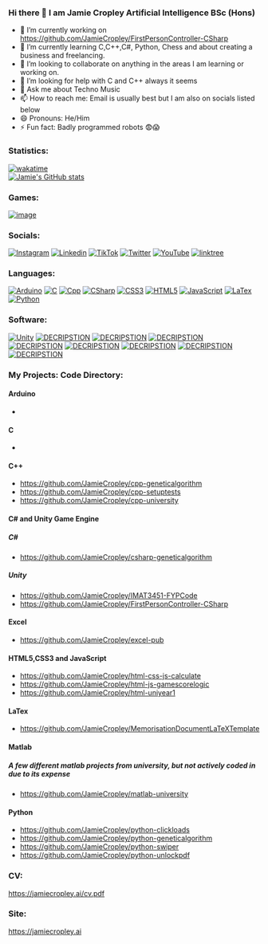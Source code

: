 ### Hi there 👋 I am Jamie Cropley Artificial Intelligence BSc (Hons)
- 🔭 I’m currently working on https://github.com/JamieCropley/FirstPersonController-CSharp
- 🌱 I’m currently learning C,C++,C#, Python, Chess and about creating a business and freelancing.
- 👯 I’m looking to collaborate on anything in the areas I am learning or working on.
- 🤔 I’m looking for help with C and C++ always it seems 
- 💬 Ask me about Techno Music
- 📫 How to reach me: Email is usually best but I am also on socials listed below
- 😄 Pronouns: He/Him
- ⚡ Fun fact: Badly programmed robots 😨😱
### Statistics:
[![wakatime](https://wakatime.com/badge/user/004fc887-58a7-41c4-870f-630915a463e8.svg)](https://wakatime.com/@004fc887-58a7-41c4-870f-630915a463e8)<br>
[![Jamie's GitHub stats](https://github-readme-stats.vercel.app/api?username=JamieCropley)](https://github.com/JamieCropley)
### Games:
[![image](https://img.shields.io/badge/Itch.io-FA5C5C?style=for-the-badge&logo=itchdotio&logoColor=white)](https://jamiecropley.itch.io)
### Socials:
[![Instagram](https://img.shields.io/badge/Instagram-%23E4405F.svg?style=for-the-badge&logo=Instagram&logoColor=white)](https://instagram.com/jamiecropley)
[![Linkedin](https://img.shields.io/badge/LinkedIn-0077B5?style=for-the-badge&logo=linkedin&logoColor=white)](https://linkedin.com/in/jamiecropley)
[![TikTok](https://img.shields.io/badge/TikTok-000000?style=for-the-badge&logo=tiktok&logoColor=white)](https://tiktok.com/@jamiecropley)
[![Twitter](https://img.shields.io/badge/Twitter-1DA1F2?style=for-the-badge&logo=twitter&logoColor=white)](https://twitter.com/JamieCropley)
[![YouTube](https://img.shields.io/badge/YouTube-FF0000?style=for-the-badge&logo=youtube&logoColor=white)](https://youtube.com/JamieCropley)
[![linktree](https://img.shields.io/badge/linktree-39E09B?style=for-the-badge&logo=linktree&logoColor=white)](https://linktr.ee/JamieCropley)
### Languages:
[![Arduino](https://img.shields.io/badge/Arduino-00979D?style=for-the-badge&logo=Arduino&logoColor=white)](https://www.arduino.cc/reference/en/)
[![C](https://img.shields.io/badge/C-00599C?style=for-the-badge&logo=c&logoColor=white)](https://www.iso-9899.info/wiki/Main_Page)
[![Cpp](https://img.shields.io/badge/C%2B%2B-00599C?style=for-the-badge&logo=c%2B%2B&logoColor=white)](https://isocpp.org/get-started)
[![CSharp](https://img.shields.io/badge/C%23-239120?style=for-the-badge&logo=c-sharp&logoColor=white)](https://www.csharpcourse.com/)
[![CSS3](https://img.shields.io/badge/CSS3-1572B6?style=for-the-badge&logo=css3&logoColor=white)](https://w3schools.com/css/default.asp)
[![HTML5](https://img.shields.io/badge/HTML5-E34F26?style=for-the-badge&logo=html5&logoColor=white)](https://www.w3schools.com/html/)
[![JavaScript](https://img.shields.io/badge/JavaScript-323330?style=for-the-badge&logo=javascript&logoColor=F7DF1E)](https://www.w3schools.com/js/default.asp)
[![LaTex](https://img.shields.io/badge/LaTeX-47A141?style=for-the-badge&logo=LaTeX&logoColor=white)](https://www.overleaf.com/learn/latex/Learn_LaTeX_in_30_minutes)
[![Python](https://img.shields.io/badge/Python-FFD43B?style=for-the-badge&logo=python&logoColor=blue)](https://www.python.org/about/gettingstarted/)
### Software:
[![Unity](https://img.shields.io/badge/Unity-100000?style=for-the-badge&logo=unity&logoColor=white)](https://unity.com)
[![DECRIPSTION](https://img.shields.io/badge/sublime_text-%23575757.svg?&style=for-the-badge&logo=sublime-text&logoColor=important)](https://sublimetext.com)
[![DECRIPSTION](https://img.shields.io/badge/Visual_Studio-5C2D91?style=for-the-badge&logo=visual%20studio&logoColor=white)](https://visualstudio.microsoft.com)
[![DECRIPSTION](https://img.shields.io/badge/WebStorm-000000?style=for-the-badge&logo=WebStorm&logoColor=white)](https://www.jetbrains.com/webstorm/)
[![DECRIPSTION](https://img.shields.io/badge/PyCharm-000000.svg?&style=for-the-badge&logo=PyCharm&logoColor=white)](https://www.jetbrains.com/pycharm)
[![DECRIPSTION](https://img.shields.io/badge/CLion-000000?style=for-the-badge&logo=clion&logoColor=white)](https://www.jetbrains.com/clion)
[![DECRIPSTION](https://img.shields.io/badge/Arduino_IDE-00979D?style=for-the-badge&logo=arduino&logoColor=white)](https://www.arduino.cc/en/software)
[![DECRIPSTION](https://img.shields.io/badge/Microsoft_Excel-217346?style=for-the-badge&logo=microsoft-excel&logoColor=white)](https://www.office.com/launch/excel)
[![DECRIPSTION](https://img.shields.io/badge/Overleaf-47A141?style=for-the-badge&logo=Overleaf&logoColor=white)](https://overleaf.com/)
### My Projects: Code Directory:
#### Arduino
- 
#### C
-
#### C++
- https://github.com/JamieCropley/cpp-geneticalgorithm
- https://github.com/JamieCropley/cpp-setuptests
- https://github.com/JamieCropley/cpp-university
#### C# and Unity Game Engine
##### C#
- https://github.com/JamieCropley/csharp-geneticalgorithm
##### Unity
- https://github.com/JamieCropley/IMAT3451-FYPCode
- https://github.com/JamieCropley/FirstPersonController-CSharp
#### Excel
- https://github.com/JamieCropley/excel-pub
#### HTML5,CSS3 and JavaScript
- https://github.com/JamieCropley/html-css-js-calculate
- https://github.com/JamieCropley/html-js-gamescorelogic
- https://github.com/JamieCropley/html-uniyear1
#### LaTex
- https://github.com/JamieCropley/MemorisationDocumentLaTeXTemplate
#### Matlab
##### A few different matlab projects from university, but not actively coded in due to its expense
- https://github.com/JamieCropley/matlab-university
#### Python
- https://github.com/JamieCropley/python-clickloads
- https://github.com/JamieCropley/python-geneticalgorithm
- https://github.com/JamieCropley/python-swiper
- https://github.com/JamieCropley/python-unlockpdf
### CV:
https://jamiecropley.ai/cv.pdf
### Site:
https://jamiecropley.ai
